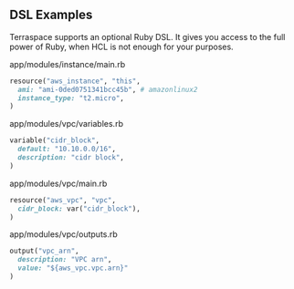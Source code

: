 ## DSL Examples

Terraspace supports an optional Ruby DSL.  It gives you access to the full power of Ruby, when HCL is not enough for your purposes.

app/modules/instance/main.rb

```ruby
resource("aws_instance", "this",
  ami: "ami-0ded0751341bcc45b", # amazonlinux2
  instance_type: "t2.micro",
)
```

app/modules/vpc/variables.rb

```ruby
variable("cidr_block",
  default: "10.10.0.0/16",
  description: "cidr block",
)
```

app/modules/vpc/main.rb

```ruby
resource("aws_vpc", "vpc",
  cidr_block: var("cidr_block"),
)
```

app/modules/vpc/outputs.rb

```ruby
output("vpc_arn",
  description: "VPC arn",
  value: "${aws_vpc.vpc.arn}"
)
```

